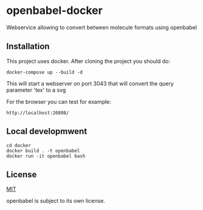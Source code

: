 # openbabel-docker

Webservice allowing to convert between molecule formats using openbabel

## Installation

This project uses docker. After cloning the project you should do:

`docker-compose up --build -d`

This will start a webserver on port 3043 that will convert the query parameter 'tex' to a svg

For the browser you can test for example:

`http://localhost:20808/`

## Local developmwent

```
cd docker
docker build . -t openbabel
docker run -it openbabel bash
```

## License

[MIT](./LICENSE)

openbabel is subject to its own license.

```

```
